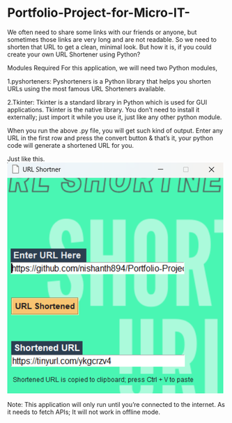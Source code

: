# Portfolio-Project-for-Micro-IT-
We often need to share some links with our friends or anyone, but sometimes those links are very long and are not readable. So we need to shorten that URL to get a clean, minimal look. But how it is, if you could create your own URL Shortener using Python?

Modules Required
For this application, we will need two Python modules,

1.pyshorteners: Pyshorteners is a Python library that helps you shorten URLs using the most famous URL Shorteners available.

2.Tkinter: Tkinter is a standard library in Python which is used for GUI applications. Tkinter is the native library. You don’t need to install it externally; just import it while you use it, just like any other python module.

When you run the above .py file, you will get such kind of output. Enter any URL in the first row and press the convert button & that’s it, your python code will generate a shortened URL for you.

Just like this.
![image alt](https://github.com/nishanth894/Portfolio-Project-for-Micro-IT-/blob/c039723ffd347de8f528419dc91e5b3e608c2c2a/Screenshot%202025-05-16%20124120.png)

Note: This application will only run until you’re connected to the internet. As it needs to fetch APIs; It will not work in offline mode.
